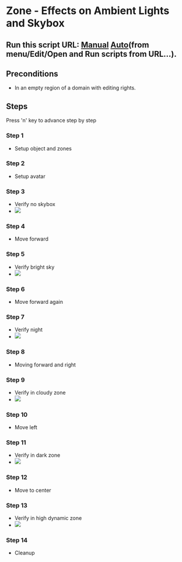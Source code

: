 # Zone - Effects on Ambient Lights and Skybox
## Run this script URL: [Manual](./test.js?raw=true)   [Auto](./testAuto.js?raw=true)(from menu/Edit/Open and Run scripts from URL...).

## Preconditions
- In an empty region of a domain with editing rights.

## Steps
Press 'n' key to advance step by step

### Step 1
- Setup object and zones
### Step 2
- Setup avatar
### Step 3
- Verify no skybox
- ![](./ExpectedImage_00000.png)
### Step 4
- Move forward
### Step 5
- Verify bright sky
- ![](./ExpectedImage_00001.png)
### Step 6
- Move forward again
### Step 7
- Verify night
- ![](./ExpectedImage_00002.png)
### Step 8
- Moving forward and right
### Step 9
- Verify in cloudy zone
- ![](./ExpectedImage_00003.png)
### Step 10
- Move left
### Step 11
- Verify in dark zone
- ![](./ExpectedImage_00004.png)
### Step 12
- Move to center
### Step 13
- Verify in high dynamic zone
- ![](./ExpectedImage_00005.png)
### Step 14
- Cleanup
